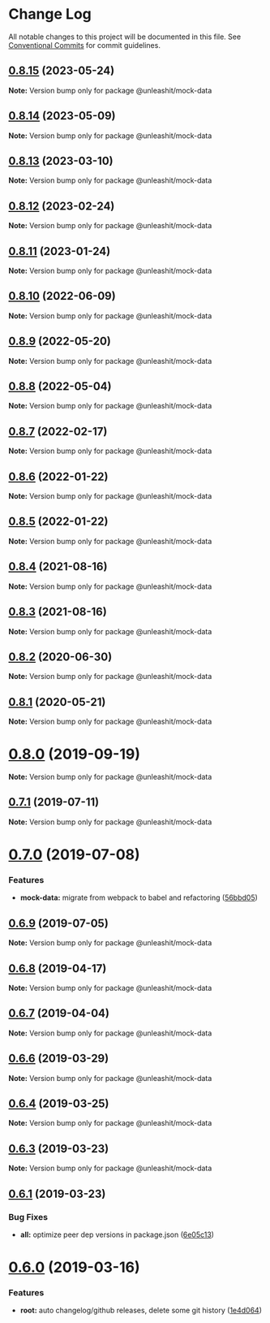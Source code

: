 # Change Log

All notable changes to this project will be documented in this file.
See [Conventional Commits](https://conventionalcommits.org) for commit guidelines.

## [0.8.15](https://github.com/unleashit/npm-library/compare/@unleashit/mock-data@0.8.14...@unleashit/mock-data@0.8.15) (2023-05-24)

**Note:** Version bump only for package @unleashit/mock-data

## [0.8.14](https://github.com/unleashit/npm-library/compare/@unleashit/mock-data@0.8.13...@unleashit/mock-data@0.8.14) (2023-05-09)

**Note:** Version bump only for package @unleashit/mock-data

## [0.8.13](https://github.com/unleashit/npm-library/compare/@unleashit/mock-data@0.8.12...@unleashit/mock-data@0.8.13) (2023-03-10)

**Note:** Version bump only for package @unleashit/mock-data

## [0.8.12](https://github.com/unleashit/npm-library/compare/@unleashit/mock-data@0.8.11...@unleashit/mock-data@0.8.12) (2023-02-24)

**Note:** Version bump only for package @unleashit/mock-data

## [0.8.11](https://github.com/unleashit/npm-library/compare/@unleashit/mock-data@0.8.10...@unleashit/mock-data@0.8.11) (2023-01-24)

**Note:** Version bump only for package @unleashit/mock-data

## [0.8.10](https://github.com/unleashit/npm-library/compare/@unleashit/mock-data@0.8.9...@unleashit/mock-data@0.8.10) (2022-06-09)

**Note:** Version bump only for package @unleashit/mock-data

## [0.8.9](https://github.com/unleashit/npm-library/compare/@unleashit/mock-data@0.8.8...@unleashit/mock-data@0.8.9) (2022-05-20)

**Note:** Version bump only for package @unleashit/mock-data

## [0.8.8](https://github.com/unleashit/npm-library/compare/@unleashit/mock-data@0.8.7...@unleashit/mock-data@0.8.8) (2022-05-04)

**Note:** Version bump only for package @unleashit/mock-data

## [0.8.7](https://github.com/unleashit/npm-library/compare/@unleashit/mock-data@0.8.6...@unleashit/mock-data@0.8.7) (2022-02-17)

**Note:** Version bump only for package @unleashit/mock-data

## [0.8.6](https://github.com/unleashit/npm-library/compare/@unleashit/mock-data@0.8.5...@unleashit/mock-data@0.8.6) (2022-01-22)

**Note:** Version bump only for package @unleashit/mock-data

## [0.8.5](https://github.com/unleashit/npm-library/compare/@unleashit/mock-data@0.8.4...@unleashit/mock-data@0.8.5) (2022-01-22)

**Note:** Version bump only for package @unleashit/mock-data

## [0.8.4](https://github.com/unleashit/npm-library/compare/@unleashit/mock-data@0.8.3...@unleashit/mock-data@0.8.4) (2021-08-16)

**Note:** Version bump only for package @unleashit/mock-data

## [0.8.3](https://github.com/unleashit/npm-library/compare/@unleashit/mock-data@0.8.2...@unleashit/mock-data@0.8.3) (2021-08-16)

**Note:** Version bump only for package @unleashit/mock-data

## [0.8.2](https://github.com/unleashit/npm-library/compare/@unleashit/mock-data@0.8.1...@unleashit/mock-data@0.8.2) (2020-06-30)

**Note:** Version bump only for package @unleashit/mock-data

## [0.8.1](https://github.com/unleashit/npm-library/compare/@unleashit/mock-data@0.8.0...@unleashit/mock-data@0.8.1) (2020-05-21)

**Note:** Version bump only for package @unleashit/mock-data

# [0.8.0](https://github.com/unleashit/npm-library/compare/@unleashit/mock-data@0.7.2...@unleashit/mock-data@0.8.0) (2019-09-19)

**Note:** Version bump only for package @unleashit/mock-data

## [0.7.1](https://github.com/unleashit/npm-library/compare/@unleashit/mock-data@0.7.0...@unleashit/mock-data@0.7.1) (2019-07-11)

**Note:** Version bump only for package @unleashit/mock-data

# [0.7.0](https://github.com/unleashit/npm-library/compare/@unleashit/mock-data@0.6.9...@unleashit/mock-data@0.7.0) (2019-07-08)

### Features

- **mock-data:** migrate from webpack to babel and refactoring ([56bbd05](https://github.com/unleashit/npm-library/commit/56bbd05))

## [0.6.9](https://github.com/unleashit/npm-library/compare/@unleashit/mock-data@0.6.8...@unleashit/mock-data@0.6.9) (2019-07-05)

**Note:** Version bump only for package @unleashit/mock-data

## [0.6.8](https://github.com/unleashit/npm-library/compare/@unleashit/mock-data@0.6.7...@unleashit/mock-data@0.6.8) (2019-04-17)

**Note:** Version bump only for package @unleashit/mock-data

## [0.6.7](https://github.com/unleashit/npm-library/compare/@unleashit/mock-data@0.6.6...@unleashit/mock-data@0.6.7) (2019-04-04)

**Note:** Version bump only for package @unleashit/mock-data

## [0.6.6](https://github.com/unleashit/npm-library/compare/@unleashit/mock-data@0.6.4...@unleashit/mock-data@0.6.6) (2019-03-29)

**Note:** Version bump only for package @unleashit/mock-data

## [0.6.4](https://github.com/unleashit/npm-library/compare/@unleashit/mock-data@0.6.3...@unleashit/mock-data@0.6.4) (2019-03-25)

**Note:** Version bump only for package @unleashit/mock-data

## [0.6.3](https://github.com/unleashit/npm-library/compare/@unleashit/mock-data@0.6.1...@unleashit/mock-data@0.6.3) (2019-03-23)

**Note:** Version bump only for package @unleashit/mock-data

## [0.6.1](https://github.com/unleashit/npm-library/compare/@unleashit/mock-data@0.6.0...@unleashit/mock-data@0.6.1) (2019-03-23)

### Bug Fixes

- **all:** optimize peer dep versions in package.json ([6e05c13](https://github.com/unleashit/npm-library/commit/6e05c13))

# [0.6.0](https://github.com/unleashit/npm-library/compare/@unleashit/mock-data@0.5.10...@unleashit/mock-data@0.6.0) (2019-03-16)

### Features

- **root:** auto changelog/github releases, delete some git history ([1e4d064](https://github.com/unleashit/npm-library/commit/1e4d064))
